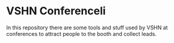 # VSHN Conferenceli

In this repository there are some tools and stuff used by VSHN at conferences to attract people to the booth and collect leads.
